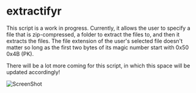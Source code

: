 # extractifyr
This script is a work in progress. Currently, it allows the user to specify a file that is zip-compressed, a folder to extract the files to, and then it extracts the files. The file extension of the user's selected file doesn't matter so long as the first two bytes of its magic number start with 0x50 0x4B (PK).

There will be a lot more coming for this script, in which this space will be updated accordingly!

![ScreenShot](http://dsasmblr.com/github/img/extractifyr-image.png)
